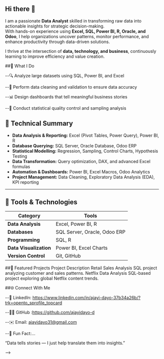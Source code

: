 ## Hi there 👋
I am a passionate **Data Analyst** skilled in transforming raw data into actionable insights for strategic decision-making.  
With hands-on experience using **Excel, SQL, Power BI, R, Oracle, and Odoo**, I help organizations uncover patterns, monitor performance, and enhance productivity through data-driven solutions.  

I thrive at the intersection of **data, technology, and business**, continuously learning to improve efficiency and value creation.


##🧠 What I Do

--🔍 Analyze large datasets using SQL, Power BI, and Excel

--🧹 Perform data cleaning and validation to ensure data accuracy

--📊 Design dashboards that tell meaningful business stories

--🧮 Conduct statistical quality control and sampling analysis

## 🧠 Technical Summary  

- **Data Analysis & Reporting:** Excel (Pivot Tables, Power Query), Power BI, R  
- **Database Querying:** SQL Server, Oracle Database, Odoo ERP  
- **Statistical Modelling:** Regression, Sampling, Control Charts, Hypothesis Testing  
- **Data Transformation:** Query optimization, DAX, and advanced Excel formulas  
- **Automation & Dashboards:** Power BI, Excel Macros, Odoo Analytics  
- **Project Management:** Data Cleaning, Exploratory Data Analysis (EDA), KPI reporting  

---

## 🧰 Tools & Technologies  

| Category | Tools |
|-----------|--------|
| **Data Analysis** | Excel, Power BI, R |
| **Databases** | SQL Server, Oracle, Odoo ERP |
| **Programming** | SQL, R |
| **Data Visualization** | Power BI, Excel Charts |
| **Version Control** | Git, GitHub |

##🧩 Featured Projects
Project	Description
Retail Sales Analysis
	SQL project analyzing customer and sales patterns.
Netflix Data Analysis
	SQL-based project exploring global Netflix content trends.


##🌐 Connect With Me

--💼 LinkedIn: https://www.linkedin.com/in/ajayi-dayo-37b34a26b/?trk=opento_sprofile_topcard

--🧑‍💻 GitHub :https://github.com/ajayidayo-d

--✉️ Email: ajayidayo31@gmail.com

--🌟 Fun Fact:...

“Data tells stories — I just help translate them into insights.”

-->



